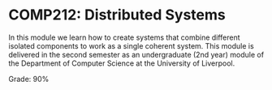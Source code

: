 # COMP212: Distributed Systems

In this module we learn how to create systems that combine different isolated components to work as a single coherent system. This module is delivered in the second semester as an undergraduate (2nd year) module of the Department of Computer Science at the University of Liverpool.


Grade: 90%
